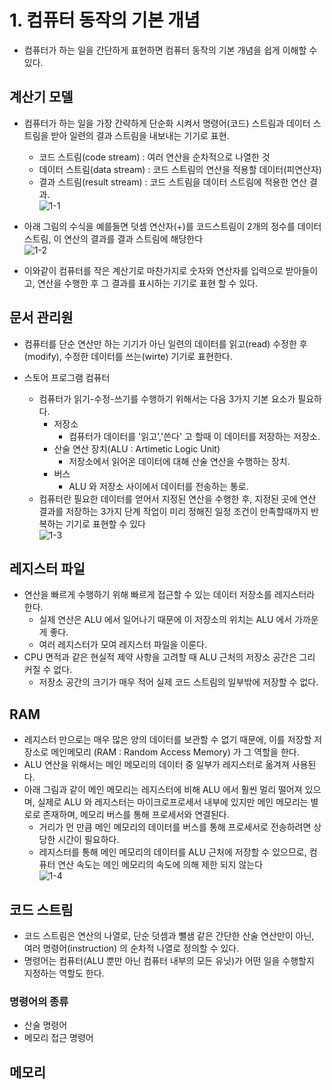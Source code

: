 # 1. 컴퓨터 동작의 기본 개념
- 컴퓨터가 하는 일을 간단하게 표현하면 컴퓨터 동작의 기본 개념을 쉽게 이해할 수 있다.                                                                                   


## 계산기 모델
- 컴퓨터가 하는 일을 가장 간략하게 단순화 시켜서 명령어(코드) 스트림과 데이터 스트림을 받아 일련의 결과 스트림을 내보내는 기기로 표현.
  - 코드 스트림(code stream)   : 여러 연산을 순차적으로 나열한 것  
  - 데이터 스트림(data stream) : 코드 스트림의 연산을 적용할 데이터(피연산자)
  - 결과 스트림(result stream) : 코드 스트림을 데이터 스트림에 적용한 연산 결과.  
![1-1]( https://github.com/martinkang/Study/blob/master/InsideMachine/img/1-1.png )



- 아래 그림의 수식을 예를들면 덧셈 연산자(+)를 코드스트림이 2개의 정수를 데이터 스트림, 이 연산의 결과를 결과 스트림에 해당한다     
![1-2]( https://github.com/martinkang/Study/blob/master/InsideMachine/img/1-2.png )

- 이와같이 컴퓨터를 작은 계산기로 마찬가지로 숫자와 연산자를 입력으로 받아들이고, 연산을 수행한 후 그 결과를 표시하는 기기로 표현 할 수 있다.


## 문서 관리원
- 컴퓨터를 단순 연산만 하는 기기가 아닌 일련의 데이터를 읽고(read) 수정한 후 (modify), 수정한 데이터를 쓰는(wirte) 기기로 표현한다.

- 스토어 프로그램 컴퓨터
  - 컴퓨터가 읽기-수정-쓰기를 수행하기 위해서는 다음 3가지 기본 요소가 필요하다.
    - 저장소
      - 컴퓨터가 데이터를 '읽고','쓴다' 고 할때 이 데이터를 저장하는 저장소.
    - 산술 연산 장치(ALU : Artimetic Logic Unit)
      - 저장소에서 읽어온 데이터에 대해 산술 연산을 수행하는 장치.
    - 버스
      - ALU 와 저장소 사이에서 데이터를 전송하는 통로.
  - 컴퓨터란 필요한 데이터를 얻어서 지정된 연산을 수행한 후, 지정된 곳에 연산 결과를 저장하는 3가지 단계 작업이 미리 정해진 일정 조건이 만족할때까지 반복하는 기기로 표현할 수 있다    
![1-3]( https://github.com/martinkang/Study/blob/master/InsideMachine/img/1-3.png )


## 레지스터 파일
- 연산을 빠르게 수행하기 위해 빠르게 접근할 수 있는 데이터 저장소를 레지스터라 한다.
  - 실제 연산은 ALU 에서 일어나기 때문에 이 저장소의 위치는 ALU 에서 가까운게 좋다.
  - 여러 레지스터가 모여 레지스터 파일을 이룬다.
- CPU 면적과 같은 현실적 제약 사항을 고려할 때 ALU 근처의 저장소 공간은 그리 커질 수 없다.
  - 저장소 공간의 크기가 매우 적어 실제 코드 스트림의 일부밖에 저장할 수 없다.


## RAM
- 레지스터 만으로는 매우 많은 양의 데이터를 보관할 수 없기 때문에, 이를 저장할 저장소로 메인메모리 (RAM : Random Access Memory) 가 그 역할을 한다.  
- ALU 연산을 위해서는 메인 메모리의 데이터 중 일부가 레지스터로 옮겨져 사용된다.
- 아래 그림과 같이 메인 메모리는 레지스터에 비해 ALU 에서 훨씬 멀리 떨어져 있으며, 실제로 ALU 와 레지스터는 마이크로프로세서 내부에 있지만 메인 메모리는 별로로 존재하며, 메모리 버스를 통해 프로세서와 연결된다.
  - 거리가 먼 만큼 메인 메모리의 데이터를 버스를 통해 프로세서로 전송하려면 상당한 시간이 필요하다.
  - 레지스터를 통해 메인 메모리의 데이터를 ALU 근처에 저장할 수 있으므로, 컴퓨터 연산 속도는 메인 메모리의 속도에 의해 제한 되지 않는다   
![1-4]( https://github.com/martinkang/Study/blob/master/InsideMachine/img/1-4.png )


## 코드 스트림
- 코드 스트림은 연산의 나열로, 단순 덧셈과 뺄샘 같은 간단한 산술 연산만이 아닌, 여러 명령어(instruction) 의 순차적 나열로 정의할 수 있다.
- 명령어는 컴퓨터(ALU 뿐만 아닌 컴퓨터 내부의 모든 유닛)가 어떤 일을 수행할지 지정하는 역할도 한다.
### 명령어의 종류
  - 산술 명령어
  - 메모리 접근 명령어


## 메모리
